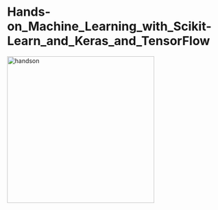 # Hands-on_Machine_Learning_with_Scikit-Learn_and_Keras_and_TensorFlow

<img width="343" alt="handson" src="https://github.com/KimJunGu9/Hands-on_Machine_Learning_with_Scikit-Learn_and_Keras_and_TensorFlow/assets/133904419/b8f04fa9-eb0d-4d58-8859-8959f561ae38">
